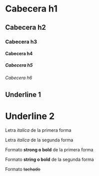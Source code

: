# Cabecera h1
## Cabecera h2
### Cabecera h3
#### Cabecera h4
##### Cabecera h5
###### Cabecera h6

Underline 1
------------

Underline 2
===========

Letra *italica* de la primera forma

Letra _italica_ de la segunda forma

Formato **strong o bold** de la primera forma

Formato __string o bold__ de la segunda forma

Formato ~~tachado~~
